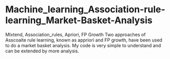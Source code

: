 # Machine_learning_Association-rule-learning_Market-Basket-Analysis
Mlxtend, Association_rules, Apriori,  FP Growth 
Two approaches of Asscoaite rule learning, known as appriori and FP growth, have been used to do a market basket analysis.
My code is very simple to understand and can be extended by more analysis.
